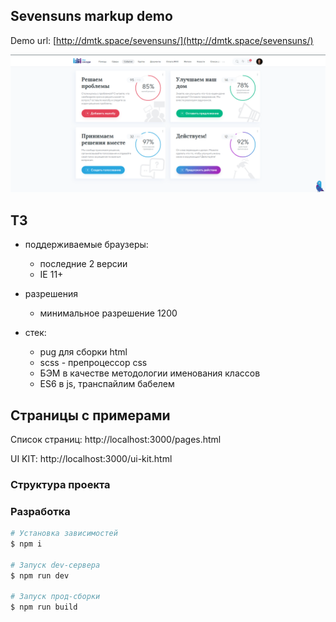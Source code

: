 ## Sevensuns markup demo

Demo url: [http://dmtk.space/sevensuns/](http://dmtk.space/sevensuns/)

![Demo Image](demo.png)

## ТЗ

* поддерживаемые браузеры:
  * последние 2 версии
  * IE 11+

* разрешения
  * минимальное разрешение 1200

* стек:
  * pug для сборки html
  * scss - препроцессор css
  * БЭМ в качестве методологии именования классов
  * ES6 в js, транспайлим бабелем

## Страницы с примерами

Список страниц: http://localhost:3000/pages.html

UI KIT: http://localhost:3000/ui-kit.html

### Структура проекта


### Разработка
``` bash
# Установка зависимостей
$ npm i

# Запуск dev-сервера
$ npm run dev

# Запуск прод-сборки
$ npm run build
```




